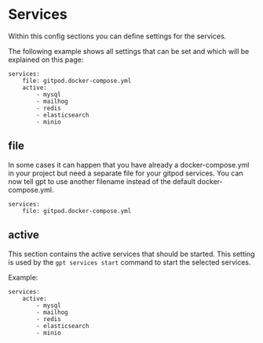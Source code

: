 # Services

Within this config sections you can define settings for the services.

The following example shows all settings that can be set and which will be explained on this page:

```yaml:line-numbers {1}
services:
    file: gitpod.docker-compose.yml
    active:
        - mysql
        - mailhog
        - redis
        - elasticsearch
        - minio
```

## file <Badge type="info" text="since v0.4.0" />
In some cases it can happen that you have already a docker-compose.yml in your project but need a separate file for your gitpod services. You can now tell gpt to use another filename instead of the default docker-compose.yml.

```yaml:line-numbers {1}
services:
    file: gitpod.docker-compose.yml
```

## active
This section contains the active services that should be started. This setting is used by the `gpt services start` command to start the selected services.

Example:
```yaml:line-numbers {1}
services:
    active:
        - mysql
        - mailhog
        - redis
        - elasticsearch
        - minio
```